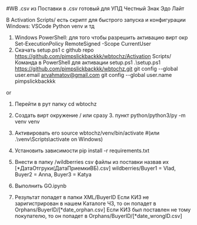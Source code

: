 #WB .csv из Поставки в .csv готовый для УПД Честный Знак Эдо Лайт

В Activation Scripts/ есть скрипт для быстрого запуска и конфигурации Windows: VSCode Python venv и тд
1. Windows PowerShell: для того чтобы разрешить активацию вирт окр
Set-ExecutionPolicy RemoteSigned -Scope CurrentUser
2. Скачать setup.ps1 с github repo https://github.com/pimpslickbackkk/wbtochz/Activation Scripts/
Команда в PowerShell для активации setup.ps1
.\setup.ps1 https://github.com/pimpslickbackkk/wbtochz.git
git config --global user.email arvahmatov@gmail.com
git config --global user.name pimpslickbackkk

or

1. Перейти в рут папку
cd wbtochz
2. Создать вирт окружение / или сразу 3. пункт 
python/python3/py -m venv venv
3. Активировать его 
source wbtochz/venv/bin/activate   #(или .\venv\Scripts\activate on Windows)
4. Установить зависимости 
pip install -r requirements.txt

5. Внести в папку /wildberries csv файлы из поставки назвав их [*ДатаОтгруки(ДатаПриемкиВБ).csv]
wildberries/Buyer1 = Vlad, Buyer2 = Anna, Buyer3 = Katya

6. Выполнить GO.ipynb 

7. Результат попадет в папки XML/BuyerID 
    Если КИЗ не заригистрирован в нашем Каталоге ЧЗ, то он попадет в Orphans/BuyerID/[*date_orphan.csv]
    Если КИЗ был поставлен не тому покупателю, то он попадет в Orphans/BuyerID/[*date_wrongID.csv]



